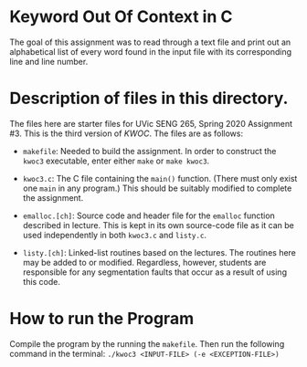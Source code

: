 # Keyword Out Of Context in C

The goal of this assignment was to read through a text file and print out an alphabetical list of every word found in the input file with its corresponding line and line number. 

# Description of files in this directory.

The files here are starter files for UVic SENG 265, Spring 2020
Assignment #3. This is the third version of _KWOC_. The files are
as follows:

* ```makefile```: Needed to build the assignment. In order to
construct the ```kwoc3``` executable, enter either ```make``` or
```make kwoc3```.

* ```kwoc3.c```: The C file containing the ```main()``` function.
(There must only exist one ```main``` in any program.)  This should be
suitably modified to complete the assignment.

* ```emalloc.[ch]```: Source code and header file for the
```emalloc``` function described in lecture. This is kept in its own
source-code file as it can be used independently in both
```kwoc3.c``` and ```listy.c```.

* ```listy.[ch]```: Linked-list routines based on the lectures. The
routines here may be added to or modified. Regardless, however,
students are responsible for any segmentation faults that occur as a
result of using this code.

# How to run the Program

Compile the program by the running the `makefile`. Then run the following command in the terminal: `./kwoc3 <INPUT-FILE> (-e <EXCEPTION-FILE>)`
